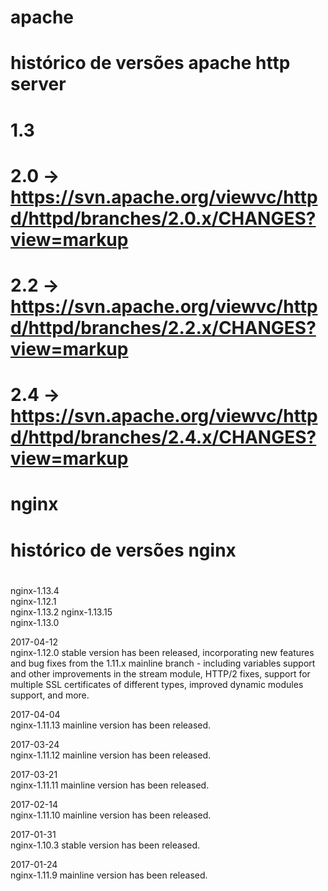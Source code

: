 # apache
# histórico de versões apache http server
# 1.3	
# 2.0	 -> https://svn.apache.org/viewvc/httpd/httpd/branches/2.0.x/CHANGES?view=markup
# 2.2	 -> https://svn.apache.org/viewvc/httpd/httpd/branches/2.2.x/CHANGES?view=markup
# 2.4	 -> https://svn.apache.org/viewvc/httpd/httpd/branches/2.4.x/CHANGES?view=markup
#
# nginx
# histórico de versões nginx 
# 
nginx-1.13.4	
nginx-1.12.1	
nginx-1.13.2
nginx-1.13.15	
nginx-1.13.0

2017-04-12	
nginx-1.12.0 stable version has been released, incorporating new features and bug fixes from the 1.11.x mainline branch - including variables support and other improvements in the stream module, HTTP/2 fixes, support for multiple SSL certificates of different types, improved dynamic modules support, and more.

2017-04-04	
nginx-1.11.13 mainline version has been released.

2017-03-24	
nginx-1.11.12 mainline version has been released.

2017-03-21	
nginx-1.11.11 mainline version has been released.

2017-02-14	
nginx-1.11.10 mainline version has been released.

2017-01-31	
nginx-1.10.3 stable version has been released.

2017-01-24	
nginx-1.11.9 mainline version has been released.
